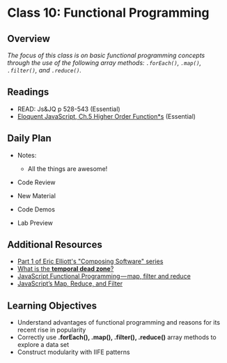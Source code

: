 Class 10: Functional Programming
=======
## Overview
<!-- Provide a general overview of the daily concepts and processes that will be covered in lectures and labs -->

*The focus of this class is on basic functional programming concepts through the use of the following array methods: `.forEach()`, `.map()`, `.filter()`, and `.reduce()`.*

## Readings
<!-- List of readings required for this content; readings being completed by the start of this lecture -->
* READ: Js&JQ p 528-543 (Essential)
* [Eloquent JavaScript, Ch.5 Higher Order Function*s](http://eloquentjavascript.net/05_higher_order.html) (Essential)

## Daily Plan
<!-- Below is a template. Please delete, change, update as you see fit... -->
- Notes:
  - All the things are awesome!

- Code Review
- New Material
- Code Demos
- Lab Preview

## Additional Resources
- [Part 1 of Eric Elliott's "Composing Software" series](https://medium.com/javascript-scene/the-rise-and-fall-and-rise-of-functional-programming-composable-software-c2d91b424c8c)
- [What is the **temporal dead zone**?](https://stackoverflow.com/questions/33198849/what-is-the-temporal-dead-zone)
- [JavaScript Functional Programming — map, filter and reduce](https://medium.com/jsguru/javascript-functional-programming-map-filter-and-reduce-846ff9ba492d)
- [JavaScript’s Map, Reduce, and Filter](https://danmartensen.svbtle.com/javascripts-map-reduce-and-filter)

## Learning Objectives
<!--
ABCD:
  Audience: Program participants
  Behavior: Expected learning/behavior changes/results
  Condition:
    Circumstances that lead to change/result
    When change/result are expected to occur
  Degree: How much change occurs (%) for how many participants (#)
-->

* Understand advantages of functional programming and reasons for its recent rise in popularity
* Correctly use **.forEach(), .map(), .filter(), .reduce()** array methods to explore a data set
* Construct modularity with IIFE patterns

